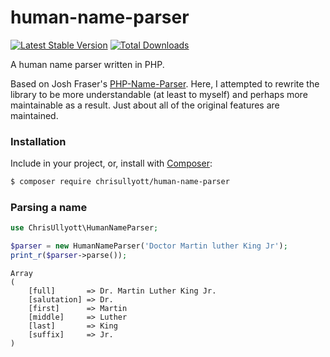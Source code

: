 # human-name-parser

[![Latest Stable Version](https://poser.pugx.org/chrisullyott/human-name-parser/v/stable)](https://packagist.org/packages/chrisullyott/human-name-parser)
[![Total Downloads](https://poser.pugx.org/chrisullyott/human-name-parser/downloads)](https://packagist.org/packages/chrisullyott/human-name-parser)

A human name parser written in PHP.

Based on Josh Fraser's [PHP-Name-Parser](https://github.com/joshfraser/PHP-Name-Parser). Here, I attempted to rewrite the library to be more understandable (at least to myself) and perhaps more maintainable as a result. Just about all of the original features are maintained.

### Installation

Include in your project, or, install with [Composer](https://getcomposer.org/):

```bash
$ composer require chrisullyott/human-name-parser
```

### Parsing a name

```php
use ChrisUllyott\HumanNameParser;

$parser = new HumanNameParser('Doctor Martin luther King Jr');
print_r($parser->parse());
```

```
Array
(
    [full]       => Dr. Martin Luther King Jr.
    [salutation] => Dr.
    [first]      => Martin
    [middle]     => Luther
    [last]       => King
    [suffix]     => Jr.
)
```
